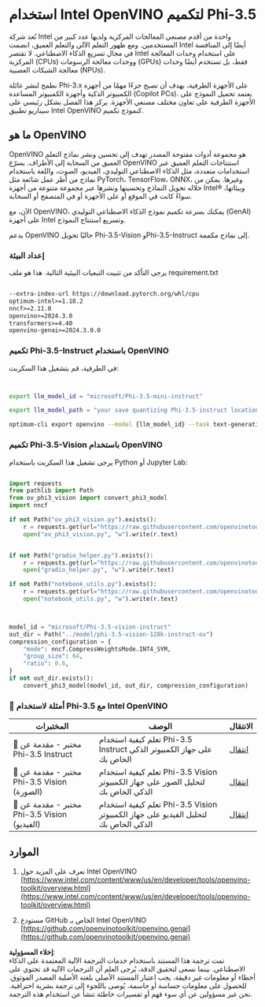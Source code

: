 # **استخدام Intel OpenVINO لتكميم Phi-3.5**

تُعد شركة Intel واحدة من أقدم مصنعي المعالجات المركزية ولديها عدد كبير من المستخدمين. ومع ظهور التعلم الآلي والتعلم العميق، انضمت Intel أيضًا إلى المنافسة في مجال تسريع الذكاء الاصطناعي. لا تقتصر Intel على استخدام وحدات المعالجة المركزية (CPUs) ووحدات معالجة الرسومات (GPUs) فقط، بل تستخدم أيضًا وحدات معالجة الشبكات العصبية (NPUs).

نطمح لنشر عائلة Phi-3.x على الأجهزة الطرفية، بهدف أن تصبح جزءًا مهمًا من أجهزة الكمبيوتر الذكية وأجهزة الكمبيوتر المساعدة (Copilot PCs). يعتمد تحميل النموذج على الأجهزة الطرفية على تعاون مختلف مصنعي الأجهزة. يركز هذا الفصل بشكل رئيسي على سيناريو تطبيق Intel OpenVINO كنموذج تكميم.

## **ما هو OpenVINO**

OpenVINO هو مجموعة أدوات مفتوحة المصدر تهدف إلى تحسين ونشر نماذج التعلم العميق من السحابة إلى الأطراف. يسرّع OpenVINO استنتاجات التعلم العميق عبر استخدامات متعددة، مثل الذكاء الاصطناعي التوليدي، الفيديو، الصوت، واللغة باستخدام نماذج من أطر عمل شائعة مثل PyTorch، TensorFlow، ONNX، وغيرها. يمكن من خلاله تحويل النماذج وتحسينها ونشرها عبر مجموعة متنوعة من أجهزة Intel® وبيئاتها، سواءً كانت في الموقع أو على الأجهزة أو في المتصفح أو السحابة.

الآن، مع OpenVINO، يمكنك بسرعة تكميم نموذج الذكاء الاصطناعي التوليدي (GenAI) على أجهزة Intel وتسريع استنتاج النموذج.

يدعم OpenVINO حاليًا تحويل Phi-3.5-Vision وPhi-3.5-Instruct إلى نماذج مكممة.

### **إعداد البيئة**

يرجى التأكد من تثبيت التبعيات البيئية التالية. هذا هو ملف requirement.txt

```txt

--extra-index-url https://download.pytorch.org/whl/cpu
optimum-intel>=1.18.2
nncf>=2.11.0
openvino>=2024.3.0
transformers>=4.40
openvino-genai>=2024.3.0.0

```

### **تكميم Phi-3.5-Instruct باستخدام OpenVINO**

في الطرفية، قم بتشغيل هذا السكربت:

```bash


export llm_model_id = "microsoft/Phi-3.5-mini-instruct"

export llm_model_path = "your save quantizing Phi-3.5-instruct location"

optimum-cli export openvino --model {llm_model_id} --task text-generation-with-past --weight-format int4 --group-size 128 --ratio 0.6  --sym  --trust-remote-code {llm_model_path}


```

### **تكميم Phi-3.5-Vision باستخدام OpenVINO**

يرجى تشغيل هذا السكربت باستخدام Python أو Jupyter Lab:

```python

import requests
from pathlib import Path
from ov_phi3_vision import convert_phi3_model
import nncf

if not Path("ov_phi3_vision.py").exists():
    r = requests.get(url="https://raw.githubusercontent.com/openvinotoolkit/openvino_notebooks/latest/notebooks/phi-3-vision/ov_phi3_vision.py")
    open("ov_phi3_vision.py", "w").write(r.text)


if not Path("gradio_helper.py").exists():
    r = requests.get(url="https://raw.githubusercontent.com/openvinotoolkit/openvino_notebooks/latest/notebooks/phi-3-vision/gradio_helper.py")
    open("gradio_helper.py", "w").write(r.text)

if not Path("notebook_utils.py").exists():
    r = requests.get(url="https://raw.githubusercontent.com/openvinotoolkit/openvino_notebooks/latest/utils/notebook_utils.py")
    open("notebook_utils.py", "w").write(r.text)



model_id = "microsoft/Phi-3.5-vision-instruct"
out_dir = Path("../model/phi-3.5-vision-128k-instruct-ov")
compression_configuration = {
    "mode": nncf.CompressWeightsMode.INT4_SYM,
    "group_size": 64,
    "ratio": 0.6,
}
if not out_dir.exists():
    convert_phi3_model(model_id, out_dir, compression_configuration)

```

### **🤖 أمثلة لاستخدام Phi-3.5 مع Intel OpenVINO**

| المختبرات    | الوصف | الانتقال |
| -------- | ------- |  ------- |
| 🚀 مختبر - مقدمة عن Phi-3.5 Instruct  | تعلم كيفية استخدام Phi-3.5 Instruct على جهاز الكمبيوتر الذكي الخاص بك    |  [انتقال](../../../../../code/09.UpdateSamples/Aug/intel-phi35-instruct-zh.ipynb)    |
| 🚀 مختبر - مقدمة عن Phi-3.5 Vision (الصورة) | تعلم كيفية استخدام Phi-3.5 Vision لتحليل الصور على جهاز الكمبيوتر الذكي الخاص بك      |  [انتقال](../../../../../code/09.UpdateSamples/Aug/intel-phi35-vision-img.ipynb)    |
| 🚀 مختبر - مقدمة عن Phi-3.5 Vision (الفيديو)   | تعلم كيفية استخدام Phi-3.5 Vision لتحليل الفيديو على جهاز الكمبيوتر الذكي الخاص بك    |  [انتقال](../../../../../code/09.UpdateSamples/Aug/intel-phi35-vision-video.ipynb)    |

## **الموارد**

1. تعرف على المزيد حول Intel OpenVINO [https://www.intel.com/content/www/us/en/developer/tools/openvino-toolkit/overview.html](https://www.intel.com/content/www/us/en/developer/tools/openvino-toolkit/overview.html)

2. مستودع GitHub الخاص بـ Intel OpenVINO [https://github.com/openvinotoolkit/openvino.genai](https://github.com/openvinotoolkit/openvino.genai)

**إخلاء المسؤولية**:  
تمت ترجمة هذا المستند باستخدام خدمات الترجمة الآلية المعتمدة على الذكاء الاصطناعي. بينما نسعى لتحقيق الدقة، يُرجى العلم أن الترجمات الآلية قد تحتوي على أخطاء أو معلومات غير دقيقة. يجب اعتبار المستند الأصلي بلغته الأصلية المصدر الموثوق. للحصول على معلومات حساسة أو حاسمة، يُوصى باللجوء إلى ترجمة بشرية احترافية. نحن غير مسؤولين عن أي سوء فهم أو تفسيرات خاطئة تنشأ عن استخدام هذه الترجمة.